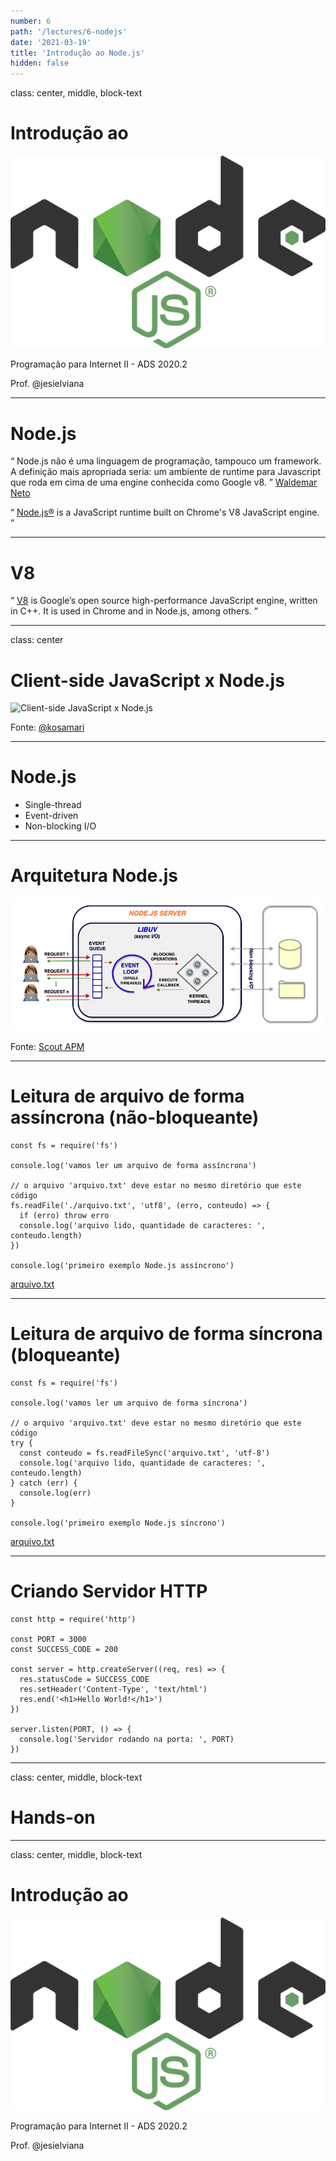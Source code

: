 ```yaml
---
number: 6
path: '/lectures/6-nodejs'
date: '2021-03-19'
title: 'Introdução ao Node.js'
hidden: false
---
```


class: center, middle, block-text

# Introdução ao

![Logo do Node.js](../../images/lectures/nodejs.png)

Programação para Internet II - ADS 2020.2

Prof. @jesielviana

---

# Node.js

<q cite="https://leanpub.com/construindo-apis-testaveis-com-nodejs"> Node.js não é uma linguagem de programação, tampouco um framework. A definição mais apropriada seria: um ambiente de runtime para Javascript que roda em cima de uma engine conhecida como Google v8. </q> <a href="https://leanpub.com/construindo-apis-testaveis-com-nodejs" target="_blank">Waldemar Neto</a>

<q cite="https://nodejs.org"> <a href="https://nodejs.org" target="_blank">Node.js®</a> is a JavaScript runtime built on Chrome's V8 JavaScript engine. </q>

---

# V8

<q cite="https://v8.dev"> <a href="https://v8.dev" target="_blank">V8</a> is Google’s open source high-performance JavaScript engine, written in C++. It is used in Chrome and in Node.js, among others. </q>

---

class: center

# Client-side JavaScript x Node.js

![Client-side JavaScript x Node.js](https://pbs.twimg.com/media/C5_ue1TWYAA0C1R?format=jpg&name=large)

<div  class="reference">
Fonte: <a href="https://twitter.com/kosamari/status/837650274672082944" target="_blank">@kosamari</a>
</div>

---

# Node.js

- Single-thread
- Event-driven
- Non-blocking I/O

---

# Arquitetura Node.js

![Arquitetura Node.js](../../images/lectures/nodejs-architeture.png)

<div  class="reference">
Fonte: <a href="https://scoutapm.com/blog/nodejs-architecture-and-12-best-practices-for-nodejs-development" target="_blank">Scout APM</a>
</div>

---

# Leitura de arquivo de forma assíncrona (não-bloqueante)

```javascript{numberLines: true}
const fs = require('fs')

console.log('vamos ler um arquivo de forma assíncrona')

// o arquivo 'arquivo.txt' deve estar no mesmo diretório que este código
fs.readFile('./arquivo.txt', 'utf8', (erro, conteudo) => {
  if (erro) throw erro
  console.log('arquivo lido, quantidade de caracteres: ', conteudo.length)
})

console.log('primeiro exemplo Node.js assíncrono')
```

<a target="_blank" href="https://github.com/ifpipicos/resources/blob/main/arquivo.txt">
arquivo.txt
</a>

---

# Leitura de arquivo de forma síncrona (bloqueante)

```javascript{numberLines: true}
const fs = require('fs')

console.log('vamos ler um arquivo de forma síncrona')

// o arquivo 'arquivo.txt' deve estar no mesmo diretório que este código
try {
  const conteudo = fs.readFileSync('arquivo.txt', 'utf-8')
  console.log('arquivo lido, quantidade de caracteres: ', conteudo.length)
} catch (err) {
  console.log(err)
}

console.log('primeiro exemplo Node.js síncrono')
```

<a target="_blank" href="https://github.com/ifpipicos/resources/blob/main/arquivo.txt">
arquivo.txt
</a>

---

# Criando Servidor HTTP

```javascript{numberLines: true}
const http = require('http')

const PORT = 3000
const SUCCESS_CODE = 200

const server = http.createServer((req, res) => {
  res.statusCode = SUCCESS_CODE
  res.setHeader('Content-Type', 'text/html')
  res.end('<h1>Hello World!</h1>')
})

server.listen(PORT, () => {
  console.log('Servidor rodando na porta: ', PORT)
})
```

---

class: center, middle, block-text

# Hands-on

---

class: center, middle, block-text

# Introdução ao

![Logo do Node.js](../../images/lectures/nodejs.png)

Programação para Internet II - ADS 2020.2

Prof. @jesielviana
